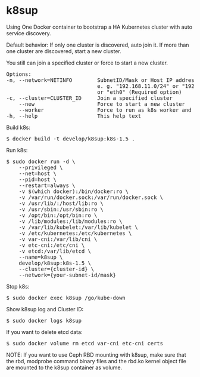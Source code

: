 # k8sup

Using One Docker container to bootstrap a HA Kubernetes cluster with auto service discovery.

Default behavior: If only one cluster is discovered, auto join it. If more than one cluster are discovered, start a new cluster.

You still can join a specified cluster or force to start a new cluster.

<pre>
Options:
-n, --network=NETINFO        SubnetID/Mask or Host IP address or NIC name
                             e. g. "192.168.11.0/24" or "192.168.11.1"
                             or "eth0" (Required option)
-c, --cluster=CLUSTER_ID     Join a specified cluster
    --new                    Force to start a new cluster
    --worker                 Force to run as k8s worker and etcd proxy
-h, --help                   This help text
</pre>

Build k8s:
<pre>
$ docker build -t develop/k8sup:k8s-1.5 .
</pre>

Run k8s:
<pre>
$ sudo docker run -d \
    --privileged \
    --net=host \
    --pid=host \
    --restart=always \
    -v $(which docker):/bin/docker:ro \
    -v /var/run/docker.sock:/var/run/docker.sock \
    -v /usr/lib/:/host/lib:ro \
    -v /usr/sbin:/usr/sbin:ro \
    -v /opt/bin:/opt/bin:ro \
    -v /lib/modules:/lib/modules:ro \
    -v /var/lib/kubelet:/var/lib/kubelet \
    -v /etc/kubernetes:/etc/kubernetes \
    -v var-cni:/var/lib/cni \
    -v etc-cni:/etc/cni \
    -v etcd:/var/lib/etcd \
    --name=k8sup \
    develop/k8sup:k8s-1.5 \
    --cluster={cluster-id} \
    --network={your-subnet-id/mask}
</pre>

Stop k8s:
<pre>
$ sudo docker exec k8sup /go/kube-down
</pre>

Show k8sup log and Cluster ID:
<pre>
$ sudo docker logs k8sup
</pre>

If you want to delete etcd data:
<pre>
$ sudo docker volume rm etcd var-cni etc-cni certs
</pre>

NOTE: If you want to use Ceph RBD mounting with k8sup, make sure that the rbd, modprobe command binary files and the rbd.ko kernel object file are mounted to the k8sup container as volume.
